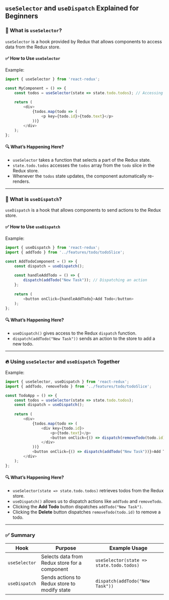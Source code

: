 ## `useSelector` and `useDispatch` Explained for Beginners

### 🔹 What is `useSelector`?

`useSelector` is a hook provided by Redux that allows components to access data from the Redux store.

#### ✅ How to Use `useSelector`

Example:

```javascript
import { useSelector } from 'react-redux';

const MyComponent = () => {
    const todos = useSelector(state => state.todo.todos); // Accessing todos from Redux store
    
    return (
        <div>
            {todos.map(todo => (
                <p key={todo.id}>{todo.text}</p>
            ))}
        </div>
    );
};
```

#### 🔍 What’s Happening Here?

- `useSelector` takes a function that selects a part of the Redux state.
- `state.todo.todos` accesses the `todos` array from the `todo` slice in the Redux store.
- Whenever the `todos` state updates, the component automatically re-renders.

---

### 🔹 What is `useDispatch`?

`useDispatch` is a hook that allows components to send actions to the Redux store.

#### ✅ How to Use `useDispatch`

Example:

```javascript
import { useDispatch } from 'react-redux';
import { addTodo } from '../features/todo/todoSlice';

const AddTodoComponent = () => {
    const dispatch = useDispatch();
    
    const handleAddTodo = () => {
        dispatch(addTodo("New Task")); // Dispatching an action
    };
    
    return (
        <button onClick={handleAddTodo}>Add Todo</button>
    );
};
```

#### 🔍 What’s Happening Here?

- `useDispatch()` gives access to the Redux `dispatch` function.
- `dispatch(addTodo("New Task"))` sends an action to the store to add a new todo.

---

### 🔥 Using `useSelector` and `useDispatch` Together

Example:

```javascript
import { useSelector, useDispatch } from 'react-redux';
import { addTodo, removeTodo } from '../features/todo/todoSlice';

const TodoApp = () => {
    const todos = useSelector(state => state.todo.todos);
    const dispatch = useDispatch();
    
    return (
        <div>
            {todos.map(todo => (
                <div key={todo.id}>
                    <p>{todo.text}</p>
                    <button onClick={() => dispatch(removeTodo(todo.id))}>Delete</button>
                </div>
            ))}
            <button onClick={() => dispatch(addTodo("New Task"))}>Add Todo</button>
        </div>
    );
};
```

#### 🔍 What’s Happening Here?

- `useSelector(state => state.todo.todos)` retrieves todos from the Redux store.
- `useDispatch()` allows us to dispatch actions like `addTodo` and `removeTodo`.
- Clicking the **Add Todo** button dispatches `addTodo("New Task")`.
- Clicking the **Delete** button dispatches `removeTodo(todo.id)` to remove a todo.

---

### ✅ Summary

| Hook          | Purpose                                       | Example Usage                            |
| ------------- | --------------------------------------------- | ---------------------------------------- |
| `useSelector` | Selects data from Redux store for a component | `useSelector(state => state.todo.todos)` |
| `useDispatch` | Sends actions to Redux store to modify state  | `dispatch(addTodo("New Task"))`          |





